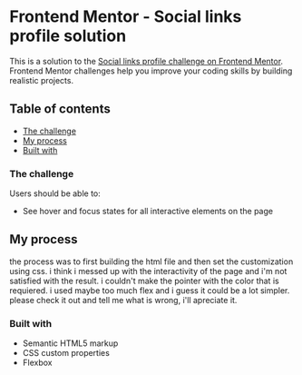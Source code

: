 # Frontend Mentor - Social links profile solution

This is a solution to the [Social links profile challenge on Frontend Mentor](https://www.frontendmentor.io/challenges/social-links-profile-UG32l9m6dQ). Frontend Mentor challenges help you improve your coding skills by building realistic projects. 

## Table of contents

  - [The challenge](#the-challenge)
  - [My process](#my-process)
  - [Built with](#built-with)





### The challenge

Users should be able to:

- See hover and focus states for all interactive elements on the page

## My process
the process was to first building the html file and then set the customization using css.
i think i messed up with the interactivity of the page and i'm not satisfied with the result.
i couldn't make the pointer with the color that is requiered.
i used maybe too much flex and i guess it could be a lot simpler.
please check it out and tell me what is wrong, i'll apreciate it.

### Built with

- Semantic HTML5 markup
- CSS custom properties
- Flexbox




